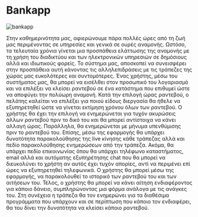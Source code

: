 # Bankapp

![bankapp](https://user-images.githubusercontent.com/101355370/224367077-3a0582b4-1b61-4893-982a-3dfe65142fe8.png)


Στην καθημερινότητα μας, αφιερώνουμε πάρα πολλές ώρες από τη ζωή μας περιμένοντας σε υπηρεσίες και γενικά σε ουρές αναμονής. Ωστόσο, τα τελευταία χρόνια γίνεται μια προσπάθεια ελάττωσης της αναμονής με τη χρήση του διαδικτύου και των ηλεκτρονικών υπηρεσιών σε δημόσιους αλλά και ιδιωτικούς φορείς. Το σύστημα μας, αποσκοπεί να συνεισφέρει στην προσπάθεια αυτή κάνοντας τις αλληλεπιδράσεις με τις τράπεζες της χώρας μας ευκολότερες και συντομότερες. Ένας χρήστης, μέσω του συστήματος μας, θα μπορεί να εισέλθει στον προσωπικό του λογαριασμό και να επιλέξει να κλείσει ραντεβού σε ένα κατάστημα που επιθυμεί ώστε να αποφύγει την πολύωρη αναμονή. Κατά την επιλογή ώρας ραντεβού, ο πελάτης καλείται να επιλέξει για ποιού είδους διεργασία θα ήθελε να εξυπηρετηθεί ώστε να γίνεται εκτίμηση χρόνου όλων των ραντεβού. Ο χρήστης θα έχει την επιλογή να ενημερώνεται για τυχόν ακυρώσεις άλλων ραντεβού πριν το δικό του και θα μπορεί αντίστοιχα να κάνει αλλαγή ώρας. Παράλληλα, θα ενημερώνεται με μήνυμα υπενθύμισης πριν το ραντεβού του. Επίσης, μέσω της εφαρμογής θα υπάρχει δυνατότητα παρακολούθησης της live κίνησης κάθε τράπεζας αλλά και πεδίο παρακολούθησης ενημερώσεων από την τράπεζα. Ακόμα, θα υπάρχει πεδίο επικοινωνίας όπου θα υπάρχει τηλέφωνο καταστήματος, email αλλά και αυτόματης εξυπηρέτησης chat που θα μπορεί να διευκολύνει το χρήστη αν αυτός έχει τυχόν απορίες, αντί να περιμένει επί ώρες να εξυπηρετηθεί τηλεφωνικά. Ο χρήστης θα μπορεί μέσω της εφαρμογής, να παρακολουθεί το ιστορικό των ραντεβού του και των αιτήσεων του. Τέλος, ο χρήστης θα μπορεί να κάνει αίτηση ενδιαφέροντος για κάποιο δάνειο, συμπληρώνοντας μια φόρμα ανάλογα με τις ανάγκες του. Στη συνέχεια η τράπεζα θα τον ενημερώνει για τα διαθέσιμα προγράμματα που υπάρχουν και σε περίπτωση που κάποιο τον ενδιαφέρει, θα του δίνει την δυνατότητα να κλείσει κάποιο ραντεβού.
